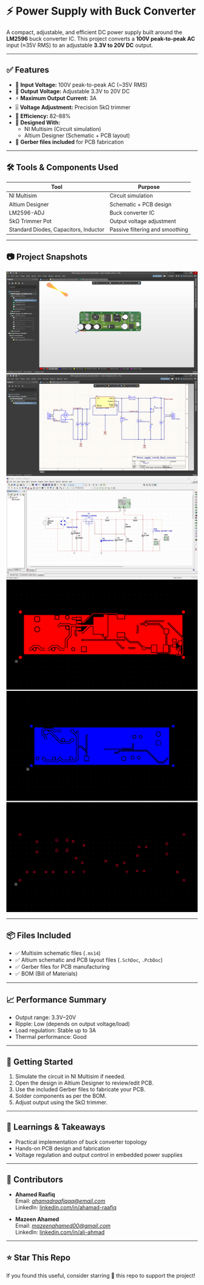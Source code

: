 # ⚡ Power Supply with Buck Converter

A compact, adjustable, and efficient DC power supply built around the **LM2596** buck converter IC. This project converts a **100V peak-to-peak AC** input (≈35V RMS) to an adjustable **3.3V to 20V DC** output.

---

## ✅ Features

- 🔌 **Input Voltage:** 100V peak-to-peak AC (~35V RMS)
- 🔋 **Output Voltage:** Adjustable 3.3V to 20V DC
- ⚡ **Maximum Output Current:** 3A
- 🎚️ **Voltage Adjustment:** Precision 5kΩ trimmer
- 🔧 **Efficiency:** 82–88%
- 🧩 **Designed With:**
  - NI Multisim (Circuit simulation)
  - Altium Designer (Schematic + PCB layout)
- 📁 **Gerber files included** for PCB fabrication

---

## 🛠️ Tools & Components Used

| Tool              | Purpose                        |
|------------------|--------------------------------|
| NI Multisim       | Circuit simulation             |
| Altium Designer   | Schematic + PCB design         |
| LM2596-ADJ        | Buck converter IC              |
| 5kΩ Trimmer Pot   | Output voltage adjustment      |
| Standard Diodes, Capacitors, Inductor | Passive filtering and smoothing |

---

## 📷 Project Snapshots

![image alt](https://github.com/OpenCircuitt/Power_Supply_With_Buck_Converter/blob/be4e13b1af48f9d9a1a8b96c5990f2fc85fe6ed4/Images/Altim%20PCB%203D%20Image.jpg)
![image alt](https://github.com/OpenCircuitt/Power_Supply_With_Buck_Converter/blob/be4e13b1af48f9d9a1a8b96c5990f2fc85fe6ed4/Images/Altium%20schematic.png)
![image alt](https://github.com/OpenCircuitt/Power_Supply_With_Buck_Converter/blob/be4e13b1af48f9d9a1a8b96c5990f2fc85fe6ed4/Images/Multisim%20Circuit.jpg)
![image alt](https://github.com/OpenCircuitt/Power_Supply_With_Buck_Converter/blob/be4e13b1af48f9d9a1a8b96c5990f2fc85fe6ed4/Images/Top%20Layer.png)
![image alt](https://github.com/OpenCircuitt/Power_Supply_With_Buck_Converter/blob/be4e13b1af48f9d9a1a8b96c5990f2fc85fe6ed4/Images/Bottom%20Layer.png)
![image alt](https://github.com/OpenCircuitt/Power_Supply_With_Buck_Converter/blob/be4e13b1af48f9d9a1a8b96c5990f2fc85fe6ed4/Images/Drill%20Drawings.png)

---

## 📦 Files Included

- ✅ Multisim schematic files (`.ms14`)
- ✅ Altium schematic and PCB layout files (`.SchDoc`, `.PcbDoc`)
- ✅ Gerber files for PCB manufacturing
- ✅ BOM (Bill of Materials)

---

## 📈 Performance Summary

- Output range: 3.3V–20V
- Ripple: Low (depends on output voltage/load)
- Load regulation: Stable up to 3A
- Thermal performance: Good 

---

## 🚀 Getting Started

1. Simulate the circuit in NI Multisim if needed.
2. Open the design in Altium Designer to review/edit PCB.
3. Use the included Gerber files to fabricate your PCB.
4. Solder components as per the BOM.
5. Adjust output using the 5kΩ trimmer.

---

## 🧠 Learnings & Takeaways

- Practical implementation of buck converter topology
- Hands-on PCB design and fabrication
- Voltage regulation and output control in embedded power supplies

---

## 👥 Contributors

- **Ahamed Raafiq**  
  Email: *ahamadraafiqqq@email.com*  
  LinkedIn: [linkedin.com/in/ahamad-raafiq](https://www.linkedin.com/in/ahamedraafiq/)

- **Mazeen Ahamed**  
  Email: *mazeenahamed00@gmail.com*  
  LinkedIn: [linkedin.com/in/ali-ahmad](https://www.linkedin.com/in/mazeen-ahamed-3b9aa134b/)

---

## ⭐ Star This Repo

If you found this useful, consider starring 🌟 this repo to support the project!


